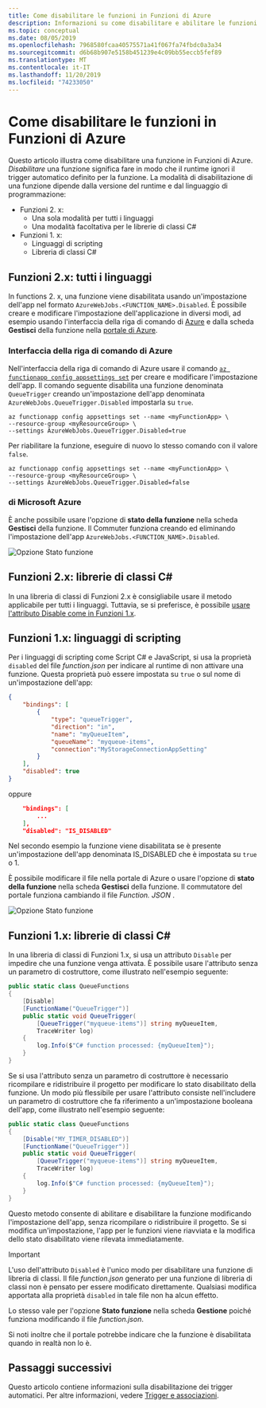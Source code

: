 ```yaml
---
title: Come disabilitare le funzioni in Funzioni di Azure
description: Informazioni su come disabilitare e abilitare le funzioni in Funzioni di Azure 1.x e 2.x.
ms.topic: conceptual
ms.date: 08/05/2019
ms.openlocfilehash: 7968580fcaa40575571a41f067fa74fbdc0a3a34
ms.sourcegitcommit: d6b68b907e5158b451239e4c09bb55eccb5fef89
ms.translationtype: MT
ms.contentlocale: it-IT
ms.lasthandoff: 11/20/2019
ms.locfileid: "74233050"
---
```

# <a name="how-to-disable-functions-in-azure-functions"></a>Come disabilitare le funzioni in Funzioni di Azure

Questo articolo illustra come disabilitare una funzione in Funzioni di Azure. *Disabilitare* una funzione significa fare in modo che il runtime ignori il trigger automatico definito per la funzione. La modalità di disabilitazione di una funzione dipende dalla versione del runtime e dal linguaggio di programmazione:

* Funzioni 2. x:
  * Una sola modalità per tutti i linguaggi
  * Una modalità facoltativa per le librerie di classi C#
* Funzioni 1. x:
  * Linguaggi di scripting
  * Libreria di classi C#

## <a name="functions-2x---all-languages"></a>Funzioni 2.x: tutti i linguaggi

In functions 2. x, una funzione viene disabilitata usando un'impostazione dell'app nel formato `AzureWebJobs.<FUNCTION_NAME>.Disabled`. È possibile creare e modificare l'impostazione dell'applicazione in diversi modi, ad esempio usando l'interfaccia della riga di comando di [Azure](/cli/azure/) e dalla scheda **Gestisci** della funzione nella [portale di Azure](https://portal.azure.com). 

### <a name="azure-cli"></a>Interfaccia della riga di comando di Azure

Nell'interfaccia della riga di comando di Azure usare il comando [`az functionapp config appsettings set`](/cli/azure/functionapp/config/appsettings#az-functionapp-config-appsettings-set) per creare e modificare l'impostazione dell'app. Il comando seguente disabilita una funzione denominata `QueueTrigger` creando un'impostazione dell'app denominata `AzureWebJobs.QueueTrigger.Disabled` impostarla su `true`. 

```azurecli-interactive
az functionapp config appsettings set --name <myFunctionApp> \
--resource-group <myResourceGroup> \
--settings AzureWebJobs.QueueTrigger.Disabled=true
```

Per riabilitare la funzione, eseguire di nuovo lo stesso comando con il valore `false`.

```azurecli-interactive
az functionapp config appsettings set --name <myFunctionApp> \
--resource-group <myResourceGroup> \
--settings AzureWebJobs.QueueTrigger.Disabled=false
```

### <a name="portal"></a>di Microsoft Azure

È anche possibile usare l'opzione di **stato della funzione** nella scheda **Gestisci** della funzione. Il Commuter funziona creando ed eliminando l'impostazione dell'app `AzureWebJobs.<FUNCTION_NAME>.Disabled`.

![Opzione Stato funzione](media/disable-function/function-state-switch.png)

## <a name="functions-2x---c-class-libraries"></a>Funzioni 2.x: librerie di classi C#

In una libreria di classi di Funzioni 2.x è consigliabile usare il metodo applicabile per tutti i linguaggi. Tuttavia, se si preferisce, è possibile [usare l'attributo Disable come in Funzioni 1.x](#functions-1x---c-class-libraries).

## <a name="functions-1x---scripting-languages"></a>Funzioni 1.x: linguaggi di scripting

Per i linguaggi di scripting come Script C# e JavaScript, si usa la proprietà `disabled` del file *function.json* per indicare al runtime di non attivare una funzione. Questa proprietà può essere impostata su `true` o sul nome di un'impostazione dell'app:

```json
{
    "bindings": [
        {
            "type": "queueTrigger",
            "direction": "in",
            "name": "myQueueItem",
            "queueName": "myqueue-items",
            "connection":"MyStorageConnectionAppSetting"
        }
    ],
    "disabled": true
}
```
oppure 

```json
    "bindings": [
        ...
    ],
    "disabled": "IS_DISABLED"
```

Nel secondo esempio la funzione viene disabilitata se è presente un'impostazione dell'app denominata IS_DISABLED che è impostata su `true` o 1.

È possibile modificare il file nella portale di Azure o usare l'opzione di **stato della funzione** nella scheda **Gestisci** della funzione. Il commutatore del portale funziona cambiando il file *Function. JSON* .

![Opzione Stato funzione](media/disable-function/function-state-switch.png)

## <a name="functions-1x---c-class-libraries"></a>Funzioni 1.x: librerie di classi C#

In una libreria di classi di Funzioni 1.x, si usa un attributo `Disable` per impedire che una funzione venga attivata. È possibile usare l'attributo senza un parametro di costruttore, come illustrato nell'esempio seguente:

```csharp
public static class QueueFunctions
{
    [Disable]
    [FunctionName("QueueTrigger")]
    public static void QueueTrigger(
        [QueueTrigger("myqueue-items")] string myQueueItem, 
        TraceWriter log)
    {
        log.Info($"C# function processed: {myQueueItem}");
    }
}
```

Se si usa l'attributo senza un parametro di costruttore è necessario ricompilare e ridistribuire il progetto per modificare lo stato disabilitato della funzione. Un modo più flessibile per usare l'attributo consiste nell'includere un parametro di costruttore che fa riferimento a un'impostazione booleana dell'app, come illustrato nell'esempio seguente:

```csharp
public static class QueueFunctions
{
    [Disable("MY_TIMER_DISABLED")]
    [FunctionName("QueueTrigger")]
    public static void QueueTrigger(
        [QueueTrigger("myqueue-items")] string myQueueItem, 
        TraceWriter log)
    {
        log.Info($"C# function processed: {myQueueItem}");
    }
}
```

Questo metodo consente di abilitare e disabilitare la funzione modificando l'impostazione dell'app, senza ricompilare o ridistribuire il progetto. Se si modifica un'impostazione, l'app per le funzioni viene riavviata e la modifica dello stato disabilitato viene rilevata immediatamente.

> [!IMPORTANT]
> L'uso dell'attributo `Disabled` è l'unico modo per disabilitare una funzione di libreria di classi. Il file *function.json* generato per una funzione di libreria di classi non è pensato per essere modificato direttamente. Qualsiasi modifica apportata alla proprietà `disabled` in tale file non ha alcun effetto.
>
> Lo stesso vale per l'opzione **Stato funzione** nella scheda **Gestione** poiché funziona modificando il file *function.json*.
>
> Si noti inoltre che il portale potrebbe indicare che la funzione è disabilitata quando in realtà non lo è.

## <a name="next-steps"></a>Passaggi successivi

Questo articolo contiene informazioni sulla disabilitazione dei trigger automatici. Per altre informazioni, vedere [Trigger e associazioni](functions-triggers-bindings.md).

